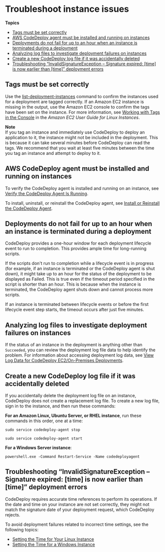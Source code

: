 # Troubleshoot instance issues<a name="troubleshooting-ec2-instances"></a>

**Topics**
+ [Tags must be set correctly](#troubleshooting-ec2-tags)
+ [AWS CodeDeploy agent must be installed and running on instances](#troubleshooting-sds-agent)
+ [Deployments do not fail for up to an hour when an instance is terminated during a deployment](#troubleshooting-one-hour-timeout)
+ [Analyzing log files to investigate deployment failures on instances](#troubleshooting-deploy-failures)
+ [Create a new CodeDeploy log file if it was accidentally deleted](#troubleshooting-create-new-log-file)
+ [Troubleshooting “InvalidSignatureException – Signature expired: \[time\] is now earlier than \[time\]” deployment errors](#troubleshooting-instance-time-failures)

## Tags must be set correctly<a name="troubleshooting-ec2-tags"></a>

Use the [list\-deployment\-instances](https://docs.aws.amazon.com/cli/latest/reference/deploy/list-deployment-instances.html) command to confirm the instances used for a deployment are tagged correctly\. If an Amazon EC2 instance is missing in the output, use the Amazon EC2 console to confirm the tags have been set on the instance\. For more information, see [Working with Tags in the Console](https://docs.aws.amazon.com/AWSEC2/latest/UserGuide/Using_Tags.html#Using_Tags_Console) in the *Amazon EC2 User Guide for Linux Instances*\.

**Note**  
If you tag an instance and immediately use CodeDeploy to deploy an application to it, the instance might not be included in the deployment\. This is because it can take several minutes before CodeDeploy can read the tags\. We recommend that you wait at least five minutes between the time you tag an instance and attempt to deploy to it\.

## AWS CodeDeploy agent must be installed and running on instances<a name="troubleshooting-sds-agent"></a>

To verify the CodeDeploy agent is installed and running on an instance, see [Verify the CodeDeploy Agent Is Running](codedeploy-agent-operations-verify.md)\.

To install, uninstall, or reinstall the CodeDeploy agent, see [Install or Reinstall the CodeDeploy Agent](codedeploy-agent-operations-install.md)\.

## Deployments do not fail for up to an hour when an instance is terminated during a deployment<a name="troubleshooting-one-hour-timeout"></a>

CodeDeploy provides a one\-hour window for each deployment lifecycle event to run to completion\. This provides ample time for long\-running scripts\. 

If the scripts don't run to completion while a lifecycle event is in progress \(for example, if an instance is terminated or the CodeDeploy agent is shut down\), it might take up to an hour for the status of the deployment to be displayed as Failed\. This is true even if the timeout period specified in the script is shorter than an hour\. This is because when the instance is terminated, the CodeDeploy agent shuts down and cannot process more scripts\. 

If an instance is terminated between lifecycle events or before the first lifecycle event step starts, the timeout occurs after just five minutes\. 

## Analyzing log files to investigate deployment failures on instances<a name="troubleshooting-deploy-failures"></a>

If the status of an instance in the deployment is anything other than `Succeeded`, you can review the deployment log file data to help identify the problem\. For information about accessing deployment log data, see [View Log Data for CodeDeploy EC2/On\-Premises Deployments](deployments-view-logs.md)\.

## Create a new CodeDeploy log file if it was accidentally deleted<a name="troubleshooting-create-new-log-file"></a>

If you accidentally delete the deployment log file on an instance, CodeDeploy does not create a replacement log file\. To create a new log file, sign in to the instance, and then run these commands:

**For an Amazon Linux, Ubuntu Server, or RHEL instance**, run these commands in this order, one at a time:

```
sudo service codedeploy-agent stop
```

```
sudo service codedeploy-agent start
```

**For a Windows Server instance**:

```
powershell.exe -Command Restart-Service -Name codedeployagent
```

## Troubleshooting “InvalidSignatureException – Signature expired: \[time\] is now earlier than \[time\]” deployment errors<a name="troubleshooting-instance-time-failures"></a>

CodeDeploy requires accurate time references to perform its operations\. If the date and time on your instance are not set correctly, they might not match the signature date of your deployment request, which CodeDeploy rejects\. 

To avoid deployment failures related to incorrect time settings, see the following topics: 
+  [Setting the Time for Your Linux Instance](https://docs.aws.amazon.com/AWSEC2/latest/UserGuide/set-time.html)
+  [Setting the Time for a Windows Instance](https://docs.aws.amazon.com/AWSEC2/latest/WindowsGuide/windows-set-time.html)